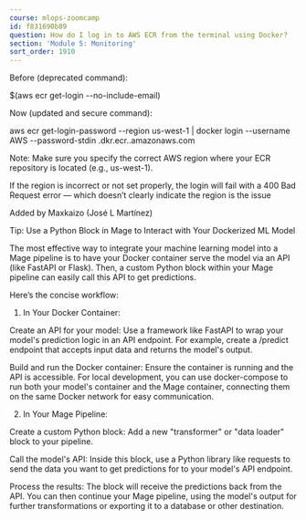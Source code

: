 ```yaml
---
course: mlops-zoomcamp
id: f831690b89
question: How do I log in to AWS ECR from the terminal using Docker?
section: 'Module 5: Monitoring'
sort_order: 1910
---
```


Before (deprecated command):

$(aws ecr get-login --no-include-email)

Now (updated and secure command):

aws ecr get-login-password --region us-west-1 | docker login --username AWS --password-stdin <ACCOUNTID>.dkr.ecr.<REGION>.amazonaws.com

Note: Make sure you specify the correct AWS region where your ECR repository is located (e.g., us-west-1).

If the region is incorrect or not set properly, the login will fail with a 400 Bad Request error — which doesn’t clearly indicate the region is the issue

Added by Maxkaizo (José L Martínez)

Tip: Use a Python Block in Mage to Interact with Your Dockerized ML Model

The most effective way to integrate your machine learning model into a Mage pipeline is to have your Docker container serve the model via an API (like FastAPI or Flask). Then, a custom Python block within your Mage pipeline can easily call this API to get predictions.

Here’s the concise workflow:

1. In Your Docker Container:

Create an API for your model: Use a framework like FastAPI to wrap your model's prediction logic in an API endpoint. For example, create a /predict endpoint that accepts input data and returns the model's output.

Build and run the Docker container: Ensure the container is running and the API is accessible. For local development, you can use docker-compose to run both your model's container and the Mage container, connecting them on the same Docker network for easy communication.

2. In Your Mage Pipeline:

Create a custom Python block: Add a new "transformer" or "data loader" block to your pipeline.

Call the model's API: Inside this block, use a Python library like requests to send the data you want to get predictions for to your model's API endpoint.

Process the results: The block will receive the predictions back from the API. You can then continue your Mage pipeline, using the model's output for further transformations or exporting it to a database or other destination.


